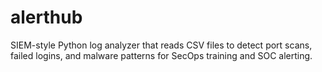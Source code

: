 # alerthub
SIEM-style Python log analyzer that reads CSV files to detect port scans, failed logins, and malware patterns for SecOps training and SOC alerting.
